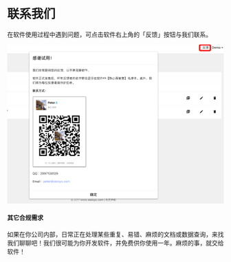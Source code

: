 # 联系我们

在软件使用过程中遇到问题，可点击软件右上角的「反馈」按钮与我们联系。

![](/assets/contact.png)

#### 其它合规需求

如果在你公司内部，日常正在处理某些重复、易错、麻烦的文档或数据查询，来找我们聊聊吧！我们很可能为你开发软件，并免费供你使用一年。麻烦的事，就交给软件！

